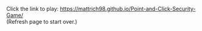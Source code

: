 Click the link to play: https://mattrich98.github.io/Point-and-Click-Security-Game/<br>
(Refresh page to start over.)
